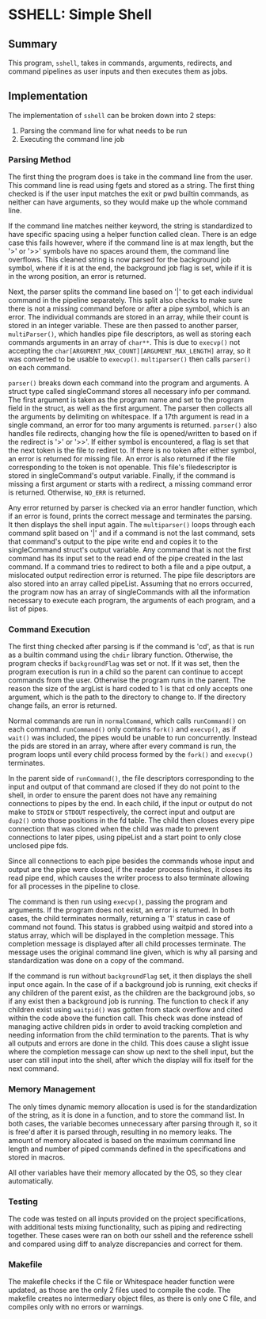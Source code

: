 # SSHELL: Simple Shell

## Summary

This program, `sshell`, takes in commands, arguments, redirects, and command
pipelines as user inputs and then executes them as jobs.

## Implementation

The implementation of `sshell` can be broken down into 2 steps:

1. Parsing the command line for what needs to be run
2. Executing the command line job

### Parsing Method

The first thing the program does is take in the command line from the user.
This command line is read using fgets and stored as a string. The first
thing checked is if the user input matches the exit or pwd builtin commands,
as neither can have arguments, so they would make up the whole command line.

If the command line matches neither keyword, the string is standardized to
have specific spacing using a helper function called clean. There is an edge
case this fails however, where if the command line is at max length, but
the '>' or '>>' symbols have no spaces around them, the command line overflows.
This cleaned string is now parsed for the background job symbol, where if it is
at the end, the background job flag is set, while if it is in the wrong 
position, an error is returned.

Next, the parser splits the command line based on '|' to get each individual
command in the pipeline separately. This split also checks to make sure there
is not a missing command before or after a pipe symbol, which is an error. The
individual commands are stored in an array, while their count is stored in an
integer variable. These are then passed to another parser, `multiParser()`,
which handles pipe file descriptors, as well as storing each commands arguments
in an array of `char**`. This is due to `execvp()` not accepting the 
`char[ARGUMENT_MAX_COUNT][ARGUMENT_MAX_LENGTH]` array, so it was converted to
be usable to `execvp()`. `multiparser()` then calls `parser()` on each command.

`parser()` breaks down each command into the program and arguments.
A struct type called singleCommand stores all necessary info per command.
The first argument is taken as the program name and set to the program
field in the struct, as well as the first argument. The parser then collects
all the arguments by delimiting on whitespace. If a 17th argument is read in 
a single command, an error for too many arguments is returned. `parser()`
also handles file redirects, changing how the file is opened/written to
based on if the redirect is '>' or '>>'. If either symbol is encountered,
a flag is set that the next token is the file to rediret to. If there is
no token after either symbol, an error is returned for missing file. An
error is also returned if the file corresponding to the token is not openable.
This file's filedescriptor is stored in singleCommand's output variable.
Finally, if the command is missing a first argument or starts with a redirect,
a missing command error is returned. Otherwise, `NO_ERR` is returned.

Any error returned by parser is checked via an error handler function, which
if an error is found, prints the correct message and terminates the parsing.
It then displays the shell input again. The `multiparser()` loops through each
command split based on '|' and if a command is not the last command, sets
that command's output to the pipe write end and copies it to the singleCommand
struct's output variable. Any command that is not the first command has its
input set to the read end of the pipe created in the last command. If a
command tries to redirect to both a file and a pipe output, a mislocated
output redirection error is returned. The pipe file descriptors are also
stored into an array called pipeList. Assuming that no errors occurred, the
program now has an array of singleCommands with all the information necessary
to execute each program, the arguments of each program, and a list of pipes.

### Command Execution

The first thing checked after parsing is if the command is 'cd', as that
is run as a builtin command using the `chdir` library function. Otherwise,
the program checks if `backgroundFlag` was set or not. If it was set, then
the program execution is run in a child so the parent can continue to accept
commands from the user. Otherwise the program runs in the parent. The reason
the size of the argList is hard coded to 1 is that cd only accepts one
argument, which is the path to the directory to change to. If the directory
change fails, an error is returned.

Normal commands are run in `normalCommand`, which calls `runCommand()` on each
command. `runCommand()`  only contains `fork()` and `execvp()`, as if 
`wait()` was included, the pipes would be unable to run concurrently. Instead 
the pids are stored in an array, where after every command is run, the 
program loops until every child process formed by the `fork()` and `execvp()` 
terminates. 

In the parent side of `runCommand()`, the file descriptors corresponding to the 
input and output of that command are closed if they do not point to the shell, 
in order to ensure the parent does not have any remaining connections to pipes
by the end. In each child, if the input or output do not make to `STDIN` or 
`STDOUT` respectively, the correct input and output are `dup2()` onto those 
positions in the fd table. The child then closes every pipe connection that 
was cloned when the child was made to prevent connections to later pipes, using
pipeList and a start point to only close unclosed pipe fds. 

Since all connections to each pipe besides the commands whose input and output
are the pipe were closed, if the reader process finishes, it closes its read 
pipe end, which causes the writer process to also terminate allowing for all
processes in the pipeline to close.

The command is then run using `execvp()`, passing the program and arguments.
If the program does not exist, an error is returned. In both cases, the child
terminates normally, returning a '1' status in case of command not found.
This status is grabbed using waitpid and stored into a status array, which
will be displayed in the completion message. This completion message is
displayed after all child processes terminate. The message uses the original
command line given, which is why all parsing and standardization was done on a
copy of the command.

If the command is run without `backgroundFlag` set, it then displays the
shell input once again. In the case of if a background job is running, exit
checks if any children of the parent exist, as the children are the background
jobs, so if any exist then a background job is running. The function to check
if any children exist using `waitpid()` was gotten from stack overflow and cited
within the code above the function call. This check was done instead of
managing active children pids in order to avoid tracking completion and
needing information from the child termination to the parents. That is why all
outputs and errors are done in the child. This does cause a slight issue where
the completion message can show up next to the shell input, but the user can 
still input into the shell, after which the display will fix itself for the next
command.

### Memory Management

The only times dynamic memory allocation is used is for the standardization of
the string, as it is done in a function, and to store the command list. In both
cases, the variable becomes unnecessary after parsing through it, so it
is free'd after it is parsed through, resulting in no memory leaks. The amount
of memory allocated is based on the maximum command line length and number
of piped commands defined in the specifications and stored in macros.

All other variables have their memory allocated by the OS, so they clear
automatically.

### Testing

The code was tested on all inputs provided on the project specifications,
with additional tests mixing functionality, such as piping and redirecting
together. These cases were ran on both our sshell and the reference sshell
and compared using diff to analyze discrepancies and correct for them.

### Makefile

The makefile checks if the C file or Whitespace header function were updated,
as those are the only 2 files used to compile the code. The makefile creates
no intermediary object files, as there is only one C file, and compiles
only with no errors or warnings.













